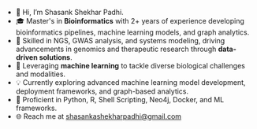 - 👋 Hi, I’m Shasank Shekhar Padhi.
- 🎓 Master's in **Bioinformatics** with 2+ years of experience developing bioinformatics pipelines, machine learning models, and graph analytics.
- 🧬 Skilled in NGS, GWAS analysis, and systems modeling, driving advancements in genomics and therapeutic research through **data-driven solutions**.
- 🧠 Leveraging **machine learning** to tackle diverse biological challenges and modalities.
- 💡 Currently exploring advanced machine learning model development, deployment frameworks, and graph-based analytics.
- 🔧 Proficient in Python, R, Shell Scripting, Neo4j, Docker, and ML frameworks.
- 🌐 Reach me at shasankashekharpadhi@gmail.com

<!---
SHASANKsp/SHASANKsp is a ✨ special ✨ repository because its `README.md` (this file) appears on your GitHub profile.
You can click the Preview link to take a look at your changes.
--->
